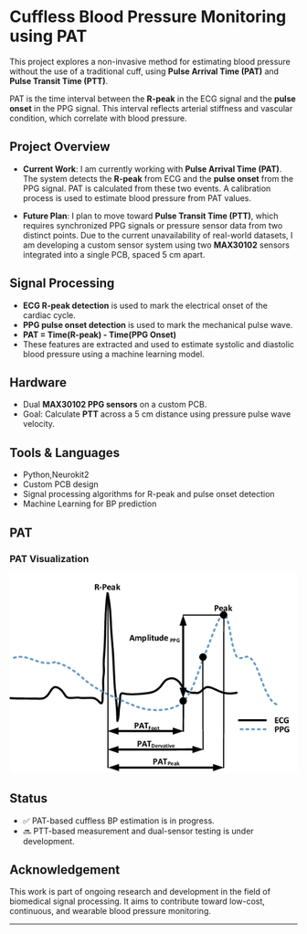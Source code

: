 # Cuffless Blood Pressure Monitoring using PAT

This project explores a non-invasive method for estimating blood pressure without the use of a traditional cuff, using **Pulse Arrival Time (PAT)** and **Pulse Transit Time (PTT)**.

PAT is the time interval between the **R-peak** in the ECG signal and the **pulse onset** in the PPG signal. This interval reflects arterial stiffness and vascular condition, which correlate with blood pressure.

## Project Overview

- **Current Work**: I am currently working with **Pulse Arrival Time (PAT)**. The system detects the **R-peak** from ECG and the **pulse onset** from the PPG signal. PAT is calculated from these two events. A calibration process is used to estimate blood pressure from PAT values.
  
- **Future Plan**: I plan to move toward **Pulse Transit Time (PTT)**, which requires synchronized PPG signals or pressure sensor data from two distinct points. Due to the current unavailability of real-world datasets, I am developing a custom sensor system using two **MAX30102** sensors integrated into a single PCB, spaced 5 cm apart.

## Signal Processing

- **ECG R-peak detection** is used to mark the electrical onset of the cardiac cycle.
- **PPG pulse onset detection** is used to mark the mechanical pulse wave.
- **PAT = Time(R-peak) - Time(PPG Onset)**
- These features are extracted and used to estimate systolic and diastolic blood pressure using a machine learning model.

## Hardware

- Dual **MAX30102 PPG sensors** on a custom PCB.
- Goal: Calculate **PTT** across a 5 cm distance using pressure pulse wave velocity.

## Tools & Languages

- Python,Neurokit2 
- Custom PCB design
- Signal processing algorithms for R-peak and pulse onset detection
- Machine Learning for BP prediction

## PAT 

###  PAT Visualization  
![PAT Image](Assets/PAT.png)


## Status

- ✅ PAT-based cuffless BP estimation is in progress.
- 🔜 PTT-based measurement and dual-sensor testing is under development.

## Acknowledgement

This work is part of ongoing research and development in the field of biomedical signal processing. It aims to contribute toward low-cost, continuous, and wearable blood pressure monitoring.

---

